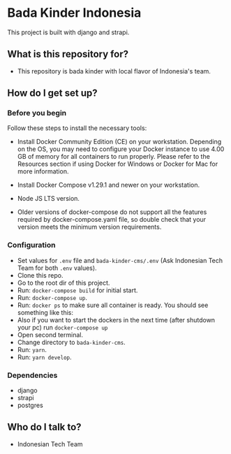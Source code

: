# Bada Kinder Indonesia #

This project is built with django and strapi.

## What is this repository for? ##

* This repository is bada kinder with local flavor of Indonesia's team.


## How do I get set up? ##

### Before you begin ###
Follow these steps to install the necessary tools:

* Install Docker Community Edition (CE) on your workstation. Depending on the OS, you may need to configure your Docker instance to use 4.00 GB of memory for all containers to run properly. Please refer to the Resources section if using Docker for Windows or Docker for Mac for more information.

* Install Docker Compose v1.29.1 and newer on your workstation.

* Node JS LTS version.

* Older versions of docker-compose do not support all the features required by docker-compose.yaml file, so double check that your version meets the minimum version requirements.

### Configuration ###
* Set values for `.env` file and `bada-kinder-cms/.env` (Ask Indonesian Tech Team for both `.env` values).
* Clone this repo.
* Go to the root dir of this project.
* Run: `docker-compose build` for initial start.
* Run: `docker-compose up`.
* Run: `docker ps` to make sure all container is ready. You should see something like this:
* Also if you want to start the dockers in the next time (after shutdown your pc) run `docker-compose up`
* Open second terminal.
* Change directory to `bada-kinder-cms`.
* Run: `yarn`.
* Run: `yarn develop`.

### Dependencies ###
* django
* strapi
* postgres

## Who do I talk to? ##

* Indonesian Tech Team